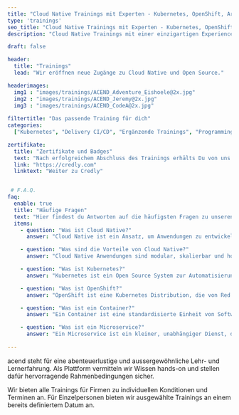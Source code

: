 ```yaml
---
title: "Cloud Native Trainings mit Experten - Kubernetes, OpenShift, Argo CD."
type: 'trainings'
seo_title: "Cloud Native Trainings mit Experten - Kubernetes, OpenShift, Argo CD."
description: "Cloud Native Trainings mit einer einzigartigen Experience. Von Kubernetes über Prometheus bis hin zu Cilium. "

draft: false

header:
  title: "Trainings"
  lead: "Wir eröffnen neue Zugänge zu Cloud Native und Open Source."

headerimages:
  img1 : "images/trainings/ACEND_Adventure_Eishoele@2x.jpg"
  img2 : "images/trainings/ACEND_Jeremy@2x.jpg"
  img3 : "images/trainings/ACEND_CodeA@2x.jpg"
  
filtertitle: "Das passende Training für dich"
categories:
  ["Kubernetes", "Delivery CI/CD", "Ergänzende Trainings", "Programming"]

zertifikate: 
  title: "Zertifikate und Badges"
  text: "Nach erfolgreichem Abschluss des Trainings erhälts Du von uns ein Zertifikat (PDF) und einen Credly-Badge. Lorem ipsum dolor sit amet, consetetur sadipscing elitr, sed diam nonumy eirmod temp."
  link: "https://credly.com"
  linktext: "Weiter zu Credly"


 # F.A.Q.
faq: 
  enable: true
  title: "Häufige Fragen"
  text: "Hier findest du Antworten auf die häufigsten Fragen zu unseren Trainings und acend."
  items:
    - question: "Was ist Cloud Native?"
      answer: "Cloud Native ist ein Ansatz, um Anwendungen zu entwickeln und zu betreiben. Dabei werden die Vorteile der Cloud voll ausgeschöpft. Cloud Native Anwendungen sind modular, skalierbar und hochverfügbar. Sie werden in Containern betrieben und dynamisch orchestriert. Cloud Native Technologien sind Open Source und werden von der Cloud Native Computing Foundation (CNCF) unterstützt."

    - question: "Was sind die Vorteile von Cloud Native?"
      answer: "Cloud Native Anwendungen sind modular, skalierbar und hochverfügbar. Sie können schneller entwickelt und ausgerollt werden. Durch die Automatisierung von Prozessen wird die Betriebsstabilität erhöht. Cloud Native Anwendungen sind zudem kosteneffizient und können flexibel betrieben werden."

    - question: "Was ist Kubernetes?"
      answer: "Kubernetes ist ein Open Source System zur Automatisierung der Bereitstellung, Skalierung und Verwaltung von Container-Anwendungen. Es wurde von Google entwickelt und wird von der Cloud Native Computing Foundation (CNCF) unterstützt. Kubernetes ist die führende Plattform für Container Orchestrierung und wird von vielen Unternehmen weltweit eingesetzt."

    - question: "Was ist OpenShift?"
      answer: "OpenShift ist eine Kubernetes Distribution, die von Red Hat entwickelt wurde. Sie basiert auf Kubernetes und bietet zusätzliche Funktionen für die Entwicklung, den Betrieb und die Skalierung von Cloud Native Anwendungen. OpenShift ist eine Container Plattform, die auf Kubernetes aufbaut und von Red Hat unterstützt wird."

    - question: "Was ist ein Container?"
      answer: "Ein Container ist eine standardisierte Einheit von Software, die alle notwendigen Abhängigkeiten enthält, um eine Anwendung auszuführen. Container sind isoliert und laufen auf einem gemeinsamen Betriebssystem. Sie sind leichtgewichtig und können schnell gestartet und gestoppt werden. Container sind die Grundlage für Cloud Native Anwendungen."

    - question: "Was ist ein Microservice?"
      answer: "Ein Microservice ist ein kleiner, unabhängiger Dienst, der eine spezifische Funktion erfüllt."
   
---
```


acend steht für eine abenteuerlustige und aussergewöhnliche Lehr- und Lernerfahrung. Als Plattform vermitteln wir Wissen hands-on und stellen dafür hervorragende Rahmenbedingungen sicher.<br/>

Wir bieten alle Trainings für Firmen zu individuellen Konditionen und Terminen an. Für Einzelpersonen bieten wir ausgewählte Trainings an einem bereits definiertem Datum an.
